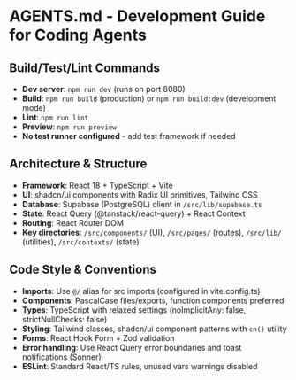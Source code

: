 # AGENTS.md - Development Guide for Coding Agents

## Build/Test/Lint Commands
- **Dev server**: `npm run dev` (runs on port 8080)
- **Build**: `npm run build` (production) or `npm run build:dev` (development mode)
- **Lint**: `npm run lint`
- **Preview**: `npm run preview`
- **No test runner configured** - add test framework if needed

## Architecture & Structure
- **Framework**: React 18 + TypeScript + Vite
- **UI**: shadcn/ui components with Radix UI primitives, Tailwind CSS
- **Database**: Supabase (PostgreSQL) client in `/src/lib/supabase.ts`
- **State**: React Query (@tanstack/react-query) + React Context
- **Routing**: React Router DOM
- **Key directories**: `/src/components/` (UI), `/src/pages/` (routes), `/src/lib/` (utilities), `/src/contexts/` (state)

## Code Style & Conventions
- **Imports**: Use `@/` alias for src imports (configured in vite.config.ts)
- **Components**: PascalCase files/exports, function components preferred
- **Types**: TypeScript with relaxed settings (noImplicitAny: false, strictNullChecks: false)
- **Styling**: Tailwind classes, shadcn/ui component patterns with `cn()` utility
- **Forms**: React Hook Form + Zod validation
- **Error handling**: Use React Query error boundaries and toast notifications (Sonner)
- **ESLint**: Standard React/TS rules, unused vars warnings disabled 
